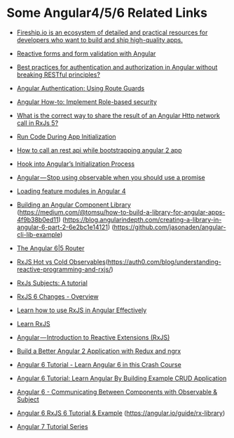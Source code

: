 # Some Angular4/5/6 Related Links

- [Fireship.io is an ecosystem of detailed and practical resources for developers who want to build and ship high-quality apps.](https://fireship.io/)

- [Reactive forms and form validation with Angular](https://medium.com/front-end-hacking/reactive-forms-and-form-validation-with-angular-fdcbcf98e1e8)

- [Best practices for authentication and authorization in Angular without breaking RESTful principles?](https://stackoverflow.com/questions/22488393/best-practices-for-authentication-and-authorization-in-angular-without-breaking)

- [Angular Authentication: Using Route Guards](https://medium.com/@ryanchenkie_40935/angular-authentication-using-route-guards-bf7a4ca13ae3)

- [Angular How-to: Implement Role-based security](https://blogs.msdn.microsoft.com/premier_developer/2018/03/07/angular-how-to-implement-role-based-security/)

- [What is the correct way to share the result of an Angular Http network call in RxJs 5?](https://stackoverflow.com/questions/36271899/what-is-the-correct-way-to-share-the-result-of-an-angular-http-network-call-in-r)

- [Run Code During App Initialization](https://www.intertech.com/Blog/angular-4-tutorial-run-code-during-app-initialization/)

- [How to call an rest api while bootstrapping angular 2 app](https://stackoverflow.com/questions/41619443/how-to-call-an-rest-api-while-bootstrapping-angular-2-app)

- [Hook into Angular’s Initialization Process](https://hackernoon.com/hook-into-angular-initialization-process-add41a6b7e)

- [Angular — Stop using observable when you should use a promise](https://netbasal.com/angular-stop-using-observable-when-you-should-use-a-promise-8da0788a8d2)

- [Loading feature modules in Angular 4](https://developer.ibm.com/tutorials/wa-load-feature-modules-in-angular4/)

- [Building an Angular Component Library ](https://medium.com/@nikolasleblanc/building-an-angular-4-component-library-with-the-angular-cli-and-ng-packagr-53b2ade0701e)
(https://medium.com/@tomsu/how-to-build-a-library-for-angular-apps-4f9b38b0ed11)
(https://blog.angularindepth.com/creating-a-library-in-angular-6-part-2-6e2bc1e14121)
(https://github.com/jasonaden/angular-cli-lib-example)

- [The Angular 6|5 Router](https://www.techiediaries.com/angular-router-multiple-outlets/)

- [RxJS Hot vs Cold Observables](https://medium.com/@benlesh/hot-vs-cold-observables-f8094ed53339)(https://auth0.com/blog/understanding-reactive-programming-and-rxjs/)

- [RxJs Subjects: A tutorial](https://blog.angulartraining.com/rxjs-subjects-a-tutorial-4dcce0e9637f)

- [RxJS 6 Changes - Overview](https://www.academind.com/learn/javascript/rxjs-6-what-changed/)

- [Learn how to use RxJS in Angular Effectively](https://malcoded.com/posts/rxjs-for-angular-devs)

- [Learn RxJS](https://www.learnrxjs.io/)

- [Angular — Introduction to Reactive Extensions (RxJS)](https://medium.com/google-developer-experts/angular-introduction-to-reactive-extensions-rxjs-a86a7430a61f)

- [Build a Better Angular 2 Application with Redux and ngrx](https://onehungrymind.com/build-better-angular-2-application-redux-ngrx/)

- [Angular 6 Tutorial - Learn Angular 6 in this Crash Course](https://coursetro.com/posts/code/154/Angular-6-Tutorial---Learn-Angular-6-in-this-Crash-Course)

- [Angular 6 Tutorial: Learn Angular By Building Example CRUD Application](https://www.techiediaries.com/angular-tutorial/)

- [Angular 6 - Communicating Between Components with Observable & Subject](http://jasonwatmore.com/post/2018/06/25/angular-6-communicating-between-components-with-observable-subject)

- [Angular 6 RxJS 6 Tutorial & Example](https://www.techiediaries.com/angular-rxjs-tutorial/)
(https://angular.io/guide/rx-library)

- [Angular 7 Tutorial Series](https://medium.com/techiediaries-com/angular-6-tutorial-series-jwt-auth-rxjs-6-httpclient-bootstrap-4-material-design-routing-and-f80f29ffcb6d)


